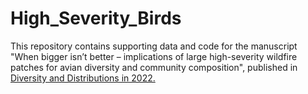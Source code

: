 # High_Severity_Birds

This repository contains supporting data and code for the manuscript "When bigger isn’t better – implications of large high-severity wildfire patches for avian diversity and community composition", published in [Diversity and Distributions in 2022.](https://onlinelibrary.wiley.com/doi/10.1111/ddi.13281)  
